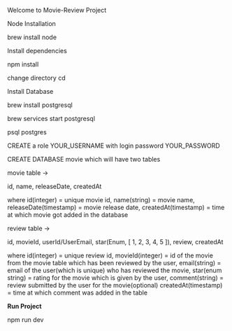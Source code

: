 Welcome to Movie-Review Project

Node Installation

brew install node

Install dependencies

npm install

change directory
cd <path to service>

Install Database

brew install postgresql

brew services start postgresql

psql postgres

CREATE a role YOUR_USERNAME  with login password YOUR_PASSWORD

CREATE DATABASE movie which will have two tables

movie table ->

id, name, releaseDate, createdAt 

where id(integer) = unique movie id,
name(string) = movie name,
releaseDate(timestamp) = movie release date,
createdAt(timestamp) = time at which movie got added in the database

review table ->

id, movieId, userId/UserEmail, star(Enum, [
1, 2, 3, 4, 5
]), review, createdAt

where id(integer) = unique review id,
movieId(integer) = id of the movie from the movie table which has been reviewed by the user, 
email(string) = email of the user(which is unique) who has reviewed the movie, 
star(enum string) = rating for the movie which is given by the user, 
comment(string) = review submitted by the user for the movie(optional) createdAt(timestamp) = time at which comment was added in the table


**Run Project** 

npm run dev

